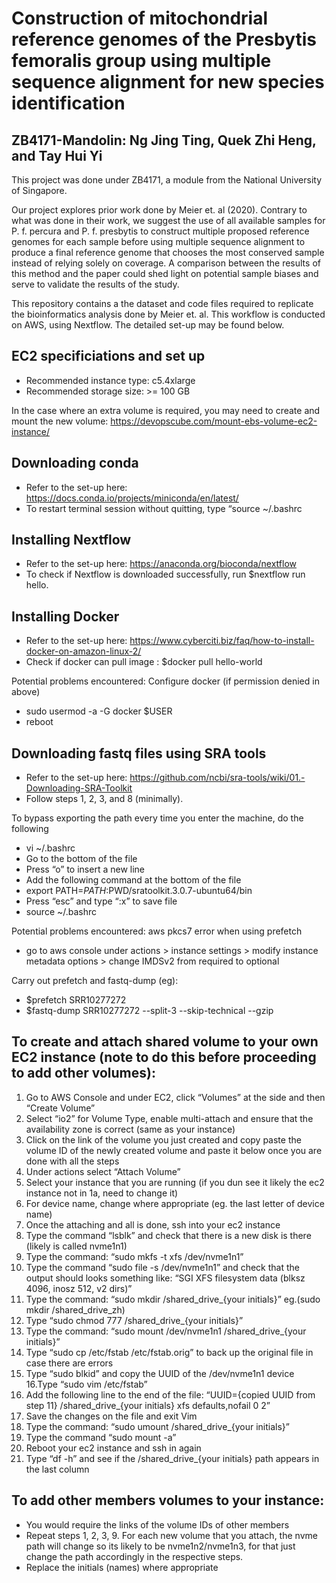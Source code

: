 # Construction of mitochondrial reference genomes of the Presbytis femoralis group using multiple sequence alignment for new species identification
## ZB4171-Mandolin: Ng Jing Ting, Quek Zhi Heng, and Tay Hui Yi

This project was done under ZB4171, a module from the National University of Singapore. 

Our project explores prior work done by Meier et. al (2020). Contrary to what was done in their work, we suggest the use of all available samples for P. f. percura and P. f. presbytis to construct multiple proposed reference genomes for each sample before using multiple sequence alignment to produce a final reference genome that chooses the most conserved sample instead of relying solely on coverage. A comparison between the results of this method and the paper could shed light on potential sample biases and serve to validate the results of the study.

This repository contains a the dataset and code files required to replicate the bioinformatics analysis done by Meier et. al. This workflow is conducted on AWS, using Nextflow. The detailed set-up may be found below. 

## EC2 specificiations and set up
- Recommended instance type: c5.4xlarge
- Recommended storage size: >= 100 GB
  
In the case where an extra volume is required, you may need to create and mount the new volume: https://devopscube.com/mount-ebs-volume-ec2-instance/

## Downloading conda
- Refer to the set-up here: https://docs.conda.io/projects/miniconda/en/latest/
- To restart terminal session without quitting, type “source ~/.bashrc

## Installing Nextflow
- Refer to the set-up here: https://anaconda.org/bioconda/nextflow
- To check if Nextflow is downloaded successfully, run $nextflow run hello.

## Installing Docker
- Refer to the set-up here: https://www.cyberciti.biz/faq/how-to-install-docker-on-amazon-linux-2/
- Check if docker can pull image : $docker pull hello-world
  
Potential problems encountered: Configure docker (if permission denied in above)
- sudo usermod -a -G docker $USER
- reboot

## Downloading fastq files using SRA tools
- Refer to the set-up here: https://github.com/ncbi/sra-tools/wiki/01.-Downloading-SRA-Toolkit
- Follow steps 1, 2, 3, and 8 (minimally).
  
To bypass exporting the path every time you enter the machine, do the following 
- vi ~/.bashrc
- Go to the bottom of the file 
- Press “o” to insert a new line
- Add the following command at the bottom of the file 
- export PATH=$PATH:$PWD/sratoolkit.3.0.7-ubuntu64/bin
- Press “esc” and type “:x” to save file
- source ~/.bashrc

Potential problems encountered: aws pkcs7 error when using prefetch
- go to aws console under actions > instance settings > modify instance metadata options > change IMDSv2 from required to optional

Carry out prefetch and fastq-dump (eg):
- $prefetch SRR10277272
- $fastq-dump SRR10277272 --split-3 --skip-technical --gzip

## To create and attach shared volume to your own EC2 instance (note to do this before proceeding to add other volumes):
1. Go to AWS Console and under EC2, click “Volumes” at the side and then “Create Volume”
2. Select “io2” for Volume Type, enable multi-attach and ensure that the availability zone is correct (same as your instance)
3. Click on the link of the volume you just created and copy paste the volume ID of the newly created volume and paste it below once you are done with all the steps
4. Under actions select “Attach Volume”
5. Select your instance that you are running (if you dun see it likely the ec2 instance not in 1a, need to change it)
6. For device name, change where appropriate (eg. the last letter of device name) 
7. Once the attaching and all is done, ssh into your ec2 instance
8. Type the command “lsblk” and check that there is a new disk is there (likely is called nvme1n1)
9. Type the command: “sudo mkfs -t xfs /dev/nvme1n1”
10. Type the command “sudo file -s /dev/nvme1n1” and check that the output should looks something like:  “SGI XFS filesystem data (blksz 4096, inosz 512, v2 dirs)”
11. Type the command: “sudo mkdir /shared_drive_{your initials}” eg.(sudo mkdir /shared_drive_zh)
12. Type “sudo chmod 777 /shared_drive_{your initials}”
13. Type the command: “sudo mount /dev/nvme1n1 /shared_drive_{your initials}”
14. Type “sudo cp /etc/fstab /etc/fstab.orig” to back up the original file in case there are errors
15. Type “sudo blkid” and copy the UUID of the /dev/nvme1n1 device 
16.Type “sudo vim /etc/fstab”
17. Add the following line to the end of the file: “UUID={copied UUID from step 11}  /shared_drive_{your initials}  xfs  defaults,nofail  0  2”
18. Save the changes on the file and exit Vim
19. Type the command: “sudo umount /shared_drive_{your initials}”
20. Type the command “sudo mount -a”
21. Reboot your ec2 instance and ssh in again
22. Type “df -h” and see if the /shared_drive_{your initials} path appears in the last column

## To add other members volumes to your instance:
- You would require the links of the volume IDs of other members
- Repeat steps 1, 2, 3, 9. For each new volume that you attach, the nvme path will change so its likely to be nvme1n2/nvme1n3, for that just change the path accordingly in the respective steps.
- Replace the initials (names) where appropriate

